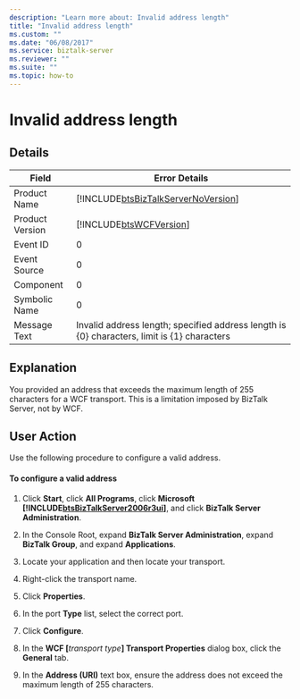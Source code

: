 ```yaml
---
description: "Learn more about: Invalid address length"
title: "Invalid address length"
ms.custom: ""
ms.date: "06/08/2017"
ms.service: biztalk-server
ms.reviewer: ""
ms.suite: ""
ms.topic: how-to
---
```

# Invalid address length
## Details  

| Field | Error Details |
|-----------------|---------------------------------------------------------------------------------------------|
|  Product Name   |     [!INCLUDE[btsBizTalkServerNoVersion](../includes/btsbiztalkservernoversion-md.md)]      |
| Product Version |                 [!INCLUDE[btsWCFVersion](../includes/btswcfversion-md.md)]                  |
|    Event ID     |                                              0                                              |
|  Event Source   |                                              0                                              |
|    Component    |                                              0                                              |
|  Symbolic Name  |                                              0                                              |
|  Message Text   | Invalid address length; specified address length is {0} characters, limit is {1} characters |

## Explanation  
 You provided an address that exceeds the maximum length of 255 characters for a WCF transport. This is a limitation imposed by BizTalk Server, not by WCF.  

## User Action  
 Use the following procedure to configure a valid address.  

#### To configure a valid address  

1. Click **Start**, click **All Programs**, click **Microsoft [!INCLUDE[btsBizTalkServer2006r3ui](../includes/btsbiztalkserver2006r3ui-md.md)]**, and click **BizTalk Server Administration**.  

2. In the Console Root, expand  **BizTalk Server Administration**, expand **BizTalk Group**, and expand  **Applications**.  

3. Locate your application and then locate your transport.  

4. Right-click the transport name.  

5. Click **Properties**.  

6. In the port **Type** list, select the correct port.  

7. Click **Configure**.  

8. In the **WCF [**<em>transport type</em>**] Transport Properties** dialog box, click the **General** tab.  

9. In the **Address (URI)** text box, ensure the address does not exceed the maximum length of 255 characters.
